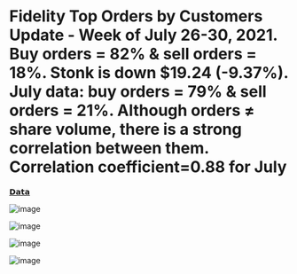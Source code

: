 Fidelity Top Orders by Customers Update - Week of July 26-30, 2021. Buy orders = 82% & sell orders = 18%. Stonk is down $19.24 (-9.37%). July data: buy orders = 79% & sell orders = 21%. Although orders ≠ share volume, there is a strong correlation between them. Correlation coefficient=0.88 for July
===========================================================================================================================================================================================================================================================================================================

[𝗗𝗮𝘁𝗮](https://www.reddit.com/r/DDintoGME/search?q=flair_name%3A%22%F0%9D%97%97%F0%9D%97%AE%F0%9D%98%81%F0%9D%97%AE%22&restrict_sr=1)

![image](https://user-images.githubusercontent.com/82035192/128612955-32fb09dc-414c-4ad9-aee0-4494b9672178.png)

![image](https://user-images.githubusercontent.com/82035192/128612958-61941510-3916-4c18-9f2c-079414855537.png)

![image](https://user-images.githubusercontent.com/82035192/128612960-bee3efc4-9e45-446b-a66b-9a5b85c03b6f.png)

![image](https://user-images.githubusercontent.com/82035192/128612962-704ba9e9-c3e6-4920-a2a4-60d8e707e20f.png)


